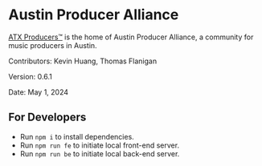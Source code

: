# Austin Producer Alliance

[ATX Producers™](https://atxproducers.com) is the home of Austin Producer Alliance, a community for music producers in Austin.

Contributors: Kevin Huang, Thomas Flanigan

Version: 0.6.1

Date: May 1, 2024

## For Developers

- Run <code>npm i</code> to install dependencies.
- Run <code>npm run fe</code> to initiate local front-end server.
- Run <code>npm run be</code> to initiate local back-end server.
